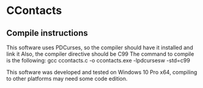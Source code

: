 CContacts
==============

Compile instructions
--------------

This software uses PDCurses, so the compiler should have it installed and link it
Also, the compiler directive should be C99
The command to compile is the following:
	gcc ccontacts.c -o ccontacts.exe -lpdcursesw -std=c99

This software was developed and tested on Windows 10 Pro x64, compiling to other platforms may need some code edition.